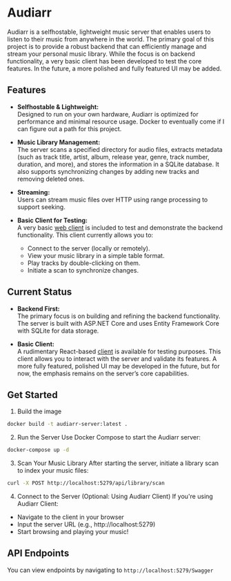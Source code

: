 # Audiarr

Audiarr is a selfhostable, lightweight music server that enables users to listen to their music from anywhere in the world. The primary goal of this project is to provide a robust backend that can efficiently manage and stream your personal music library. While the focus is on backend functionality, a very basic client has been developed to test the core features. In the future, a more polished and fully featured UI may be added.

## Features

- **Selfhostable & Lightweight:**  
  Designed to run on your own hardware, Audiarr is optimized for performance and minimal resource usage. Docker to eventually come if I can figure out a path for this project. 

- **Music Library Management:**  
  The server scans a specified directory for audio files, extracts metadata (such as track title, artist, album, release year, genre, track number, duration, and more), and stores the information in a SQLite database. It also supports synchronizing changes by adding new tracks and removing deleted ones.

- **Streaming:**  
  Users can stream music files over HTTP using range processing to support seeking.

- **Basic Client for Testing:**  
  A very basic [web client](https://github.com/trevordavies095/audiarr-client) is included to test and demonstrate the backend functionality. This client currently allows you to:
  - Connect to the server (locally or remotely).
  - View your music library in a simple table format.
  - Play tracks by double-clicking on them.
  - Initiate a scan to synchronize changes.

## Current Status

- **Backend First:**  
  The primary focus is on building and refining the backend functionality. The server is built with ASP.NET Core and uses Entity Framework Core with SQLite for data storage.
  
- **Basic Client:**  
  A rudimentary React-based [client](https://github.com/trevordavies095/audiarr-client) is available for testing purposes. This client allows you to interact with the server and validate its features. A more fully featured, polished UI may be developed in the future, but for now, the emphasis remains on the server’s core capabilities.

## Get Started

1. Build the image
```bash
docker build -t audiarr-server:latest .
```

2. Run the Server
Use Docker Compose to start the Audiarr server:
```bash
docker-compose up -d
```

3. Scan Your Music Library
After starting the server, initiate a library scan to index your music files:
```bash
curl -X POST http://localhost:5279/api/library/scan
```

4. Connect to the Server (Optional: Using Audiarr Client)
If you're using Audiarr Client:
- Navigate to the client in your browser
- Input the server URL (e.g., http://localhost:5279)
- Start browsing and playing your music!

## API Endpoints

You can view endpoints by navigating to `http://localhost:5279/Swagger`
